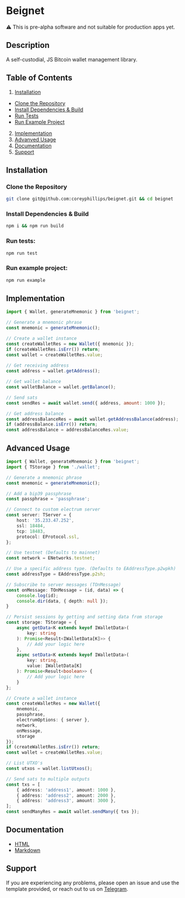 # Beignet

:warning: This is pre-alpha software and not suitable for production apps yet.

## Description

A self-custodial, JS Bitcoin wallet management library.

## Table of Contents

1. [Installation](#installation)
  - [Clone the Repository](#clone-the-repository)
  - [Install Dependencies & Build](#install-dependencies--build)
  - [Run Tests](#run-tests)
  - [Run Example Project](#run-example-project)
2. [Implementation](#implementation)
3. [Advanved Usage](#advanced-usage)
3. [Documentation](#documentation)
4. [Support](#support)

## Installation

### Clone the Repository

```bash
git clone git@github.com:coreyphillips/beignet.git && cd beignet
```

### Install Dependencies & Build

```bash
npm i && npm run build
```

### Run tests:

```bash
npm run test
```

### Run example project:
```bash
npm run example
```

## Implementation
```javascript
import { Wallet, generateMnemonic } from 'beignet';

// Generate a mnemonic phrase
const mnemonic = generateMnemonic();

// Create a wallet instance
const createWalletRes = new Wallet({ mnemonic });
if (createWalletRes.isErr()) return;
const wallet = createWalletRes.value;
  
// Get receiving address
const address = wallet.getAddress();

// Get wallet balance
const walletBalance = wallet.getBalance();

// Send sats
const sendRes = await wallet.send({ address, amount: 1000 });

// Get address balance
const addressBalanceRes = await wallet.getAddressBalance(address);
if (addressBalance.isErr()) return;
const addressBalance = addressBalanceRes.value;
```

## Advanced Usage

```typescript
import { Wallet, generateMnemonic } from 'beignet';
import { TStorage } from './wallet';

// Generate a mnemonic phrase
const mnemonic = generateMnemonic();

// Add a bip39 passphrase
const passphrase = 'passphrase';

// Connect to custom electrum server
const server: TServer = {
	host: '35.233.47.252',
	ssl: 18484,
	tcp: 18483,
	protocol: EProtocol.ssl,
};

// Use testnet (Defaults to mainnet)
const network = ENetworks.testnet;

// Use a specific address type. (Defaults to EAddressType.p2wpkh)
const addressType = EAddressType.p2sh;

// Subscribe to server messages (TOnMessage)
const onMessage: TOnMessage = (id, data) => {
	console.log(id);
	console.dir(data, { depth: null });
}

// Persist sessions by getting and setting data from storage
const storage: TStorage = {
	async getData<K extends keyof IWalletData>(
		key: string
	): Promise<Result<IWalletData[K]>> {
		// Add your logic here
	},
	async setData<K extends keyof IWalletData>(
		key: string,
		value: IWalletData[K]
	): Promise<Result<boolean>> {
		// Add your logic here
	}
};

// Create a wallet instance
const createWalletRes = new Wallet({
	mnemonic,
	passphrase,
	electrumOptions: { server },
	network,
	onMessage,
	storage
});
if (createWalletRes.isErr()) return;
const wallet = createWalletRes.value;

// List UTXO's
const utxos = wallet.listUtxos();

// Send sats to multiple outputs
const txs = [
	{ address: 'address1', amount: 1000 },
	{ address: 'address2', amount: 2000 },
	{ address: 'address3', amount: 3000 },
];
const sendManyRes = await wallet.sendMany({ txs });
```

## Documentation
- [HTML](docs/html/classes/Wallet.html)
- [Markdown](docs/markdown/classes/Wallet.md)

## Support

If you are experiencing any problems, please open an issue and use the template provided, or reach out to us on [Telegram](https://t.me/bitkitchat).
